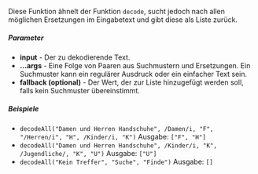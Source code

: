 Diese Funktion ähnelt der Funktion `decode`, sucht jedoch nach allen möglichen Ersetzungen im Eingabetext und gibt diese als Liste zurück.

##### Parameter
* **input** - Der zu dekodierende Text.
* **...args** - Eine Folge von Paaren aus Suchmustern und Ersetzungen. Ein Suchmuster kann ein regulärer Ausdruck oder ein einfacher Text sein.
* **fallback (optional)** - Der Wert, der zur Liste hinzugefügt werden soll, falls kein Suchmuster übereinstimmt.

##### Beispiele
* `decodeAll("Damen und Herren Handschuhe", /Damen/i, "F", "/Herren/i", "H", /Kinder/i, "K")` Ausgabe: `["F", "H"]`
* `decodeAll("Damen und Herren Handschuhe", /Kinder/i, "K", /Jugendliche/, "K", "U")` Ausgabe: `["U"]`
* `decodeAll("Kein Treffer", "Suche", "Finde")` Ausgabe: `[]` 
